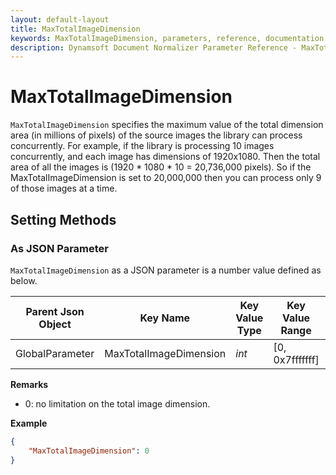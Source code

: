 ```yaml
---
layout: default-layout
title: MaxTotalImageDimension
keywords: MaxTotalImageDimension, parameters, reference, documentation
description: Dynamsoft Document Normalizer Parameter Reference - MaxTotalImageDimension
---
```


# MaxTotalImageDimension

`MaxTotalImageDimension` specifies the maximum value of the total dimension area (in millions of pixels) of the source images the library can process concurrently. For example, if the library is processing 10 images concurrently, and each image has dimensions of 1920x1080. Then the total area of all the images is (1920 * 1080 * 10 = 20,736,000 pixels). So if the MaxTotalImageDimension is set to 20,000,000 then you can process only 9 of those images at a time.

## Setting Methods

### As JSON Parameter

`MaxTotalImageDimension` as a JSON parameter is a number value defined as below.

| Parent Json Object | Key Name | Key Value Type | Key Value Range | Key Default Value |
| ------------------ | -------- | -------------- | --------------- | ----------------- |
| GlobalParameter | MaxTotalImageDimension | *int* | [0, 0x7fffffff] | 0 |

**Remarks**

- 0: no limitation on the total image dimension.

**Example**

```json
{
    "MaxTotalImageDimension": 0
}
```
